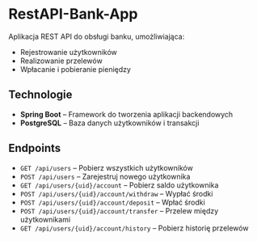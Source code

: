# RestAPI-Bank-App

Aplikacja REST API do obsługi banku, umożliwiająca:

- Rejestrowanie użytkowników
- Realizowanie przelewów
- Wpłacanie i pobieranie pieniędzy

## Technologie

- **Spring Boot** – Framework do tworzenia aplikacji backendowych
- **PostgreSQL** – Baza danych użytkowników i transakcji

## Endpoints

- `GET /api/users` – Pobierz wszystkich użytkowników
- `POST /api/users` – Zarejestruj nowego użytkownika
- `GET /api/users/{uid}/account` – Pobierz saldo użytkownika
- `POST /api/users/{uid}/account/withdraw` – Wypłać środki
- `POST /api/users/{uid}/account/deposit` – Wpłać środki
- `POST /api/users/{uid}/account/transfer` – Przelew między użytkownikami
- `GET /api/users/{uid}/account/history` – Pobierz historię przelewów
